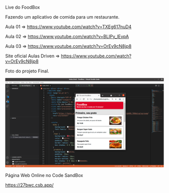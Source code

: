 Live do FoodBox 

Fazendo um aplicativo de comida para um restaurante.

Aula 01 => https://www.youtube.com/watch?v=TXEg617nuD4

Aula 02 => https://www.youtube.com/watch?v=BLIPy_lEvpA

Aula 03 => https://www.youtube.com/watch?v=OrEy9cN8jp8

Site oficial Aulas Driven => https://www.youtube.com/watch?v=OrEy9cN8jp8

Foto do projeto Final.

![Projeto Final](/images/image-20210819070445981.png)

Página Web Online no Code SandBox

https://27bwc.csb.app/
